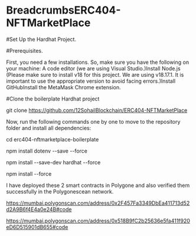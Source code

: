 # BreadcrumbsERC404-NFTMarketPlace

#Set Up the Hardhat Project.



#Prerequisites.


First, you need a few installations. So, make sure you have the following on your machine:
A code editor (we are using Visual Studio.)Install Node.js (Please make sure to install v18 for this project. We are using v18.17.1. It is important to use the appropriate version to avoid facing errors.)Install GitHubInstall the MetaMask Chrome extension.

#Clone the boilerplate Hardhat project


git clone https://github.com/12SohailBlockchain/ERC404-NFTMarketPlace

Now, run the following commands one by one to move to the repository folder and install all dependencies:




cd erc404-nftmarketplace-boilerplate


npm install dotenv --save --force


npm install --save-dev hardhat --force


npm install --force



I have deployed these 2 smart contracts in Polygone and also verified them successfully in the Polygonescean network.

https://mumbai.polygonscan.com/address/0x2F457Fa3349DbEa411713d52d2A9B6f4E4a0e24B#code

https://mumbai.polygonscan.com/address/0x518B9fC2b25636e5fa411f920eD6D515901dB655#code






  


